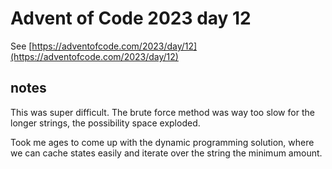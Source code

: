 # Advent of Code 2023 day 12

See [https://adventofcode.com/2023/day/12](https://adventofcode.com/2023/day/12)

## notes

This was super difficult. The brute force method was way too slow for the longer
strings, the possibility space exploded.

Took me ages to come up with the dynamic programming solution, where we can cache states
easily and iterate over the string the minimum amount.
